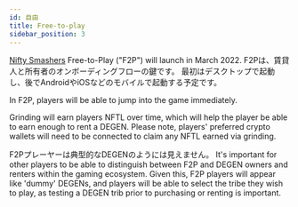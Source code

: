 ```yaml
---
id: 自由
title: Free-to-play
sidebar_position: 3
---
```


[Nifty Smashers](https://docs.niftyleague.com/overview/games/nifty-smashers) Free-to-Play ("F2P") will launch in March 2022. F2Pは、賃貸人と所有者のオンボーディングフローの鍵です。 最初はデスクトップで起動し、後でAndroidやiOSなどのモバイルで起動する予定です。

In F2P, players will be able to jump into the game immediately.

Grinding will earn players NFTL over time, which will help the player be able to earn enough to rent a DEGEN. Please note, players' preferred crypto wallets will need to be connected to claim any NFTL earned via grinding.

F2Pプレーヤーは典型的なDEGENのようには見えません。 It's important for other players to be able to distinguish between F2P and DEGEN owners and renters within the gaming ecosystem. Given this, F2P players will appear like 'dummy' DEGENs, and players will be able to select the tribe they wish to play, as testing a DEGEN trib prior to purchasing or renting is important.
